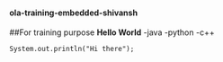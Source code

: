#### ola-training-embedded-shivansh
##For training purpose
**Hello World**
-java
-python
-c++

`System.out.println("Hi there");`
